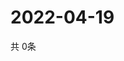 # 2022-04-19
  共 0条

  <!-- BEGIN -->
  <!-- 最后更新时间Tue Apr 19 2022 02:50:05 GMT+0000 (Coordinated Universal Time) -->
  
  <!-- END -->
  
  